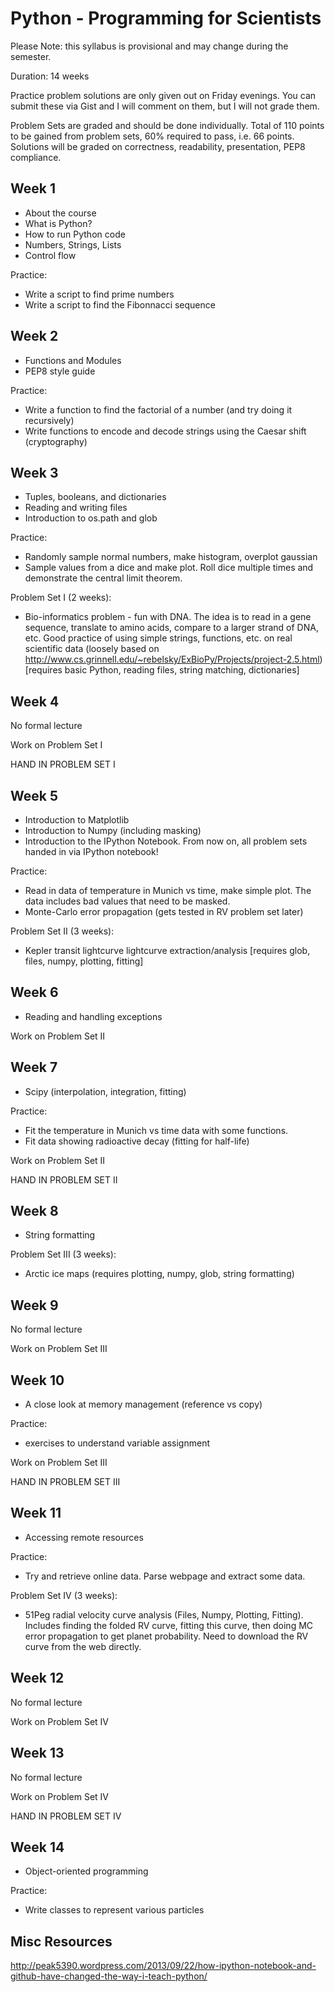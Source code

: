 Python - Programming for Scientists
===================================

Please Note: this syllabus is provisional and may change during the semester.

Duration: 14 weeks

Practice problem solutions are only given out on Friday evenings. You can
submit these via Gist and I will comment on them, but I will not grade them.

Problem Sets are graded and should be done individually. Total of 110 points
to be gained from problem sets, 60% required to pass, i.e. 66 points. Solutions
will be graded on correctness, readability, presentation, PEP8 compliance.

Week 1
------

- About the course
- What is Python?
- How to run Python code
- Numbers, Strings, Lists
- Control flow

Practice:
  - Write a script to find prime numbers
  - Write a script to find the Fibonnacci sequence

Week 2
------

- Functions and Modules
- PEP8 style guide

Practice:
  - Write a function to find the factorial of a number (and try doing it
    recursively)
  - Write functions to encode and decode strings using the Caesar shift
    (cryptography)

Week 3
------

- Tuples, booleans, and dictionaries
- Reading and writing files
- Introduction to os.path and glob

Practice:
  - Randomly sample normal numbers, make histogram, overplot gaussian
  - Sample values from a dice and make plot. Roll dice multiple times and
    demonstrate the central limit theorem.

Problem Set I (2 weeks):
  - Bio-informatics problem - fun with DNA. The idea is to read in a gene
    sequence, translate to amino acids, compare to a larger strand of DNA, etc.
    Good practice of using simple strings, functions, etc. on real scientific
    data (loosely based on
    http://www.cs.grinnell.edu/~rebelsky/ExBioPy/Projects/project-2.5.html)
    [requires basic Python, reading files, string matching, dictionaries]

Week 4
------

No formal lecture

Work on Problem Set I

HAND IN PROBLEM SET I

Week 5
------

- Introduction to Matplotlib
- Introduction to Numpy (including masking)
- Introduction to the IPython Notebook. From now on, all problem sets handed in
  via IPython notebook!

Practice:
  - Read in data of temperature in Munich vs time, make simple plot. The data
    includes bad values that need to be masked.
  - Monte-Carlo error propagation (gets tested in RV problem set later)

Problem Set II (3 weeks):
  - Kepler transit lightcurve lightcurve extraction/analysis
    [requires glob, files, numpy, plotting, fitting]

Week 6
------

- Reading and handling exceptions

Work on Problem Set II

Week 7
------

- Scipy (interpolation, integration, fitting)

Practice:
  - Fit the temperature in Munich vs time data with some functions.
  - Fit data showing radioactive decay (fitting for half-life)

Work on Problem Set II

HAND IN PROBLEM SET II

Week 8
------

- String formatting

Problem Set III (3 weeks):
  - Arctic ice maps (requires plotting, numpy, glob, string formatting)

Week 9
------

No formal lecture

Work on Problem Set III

Week 10
------

- A close look at memory management (reference vs copy)

Practice:
  - exercises to understand variable assignment

Work on Problem Set III

HAND IN PROBLEM SET III

Week 11
------

- Accessing remote resources

Practice:
  - Try and retrieve online data. Parse webpage and extract some data.

Problem Set IV (3 weeks):
  - 51Peg radial velocity curve analysis (Files, Numpy, Plotting, Fitting).
    Includes finding the folded RV curve, fitting this curve, then doing MC
    error propagation to get planet probability. Need to download the RV curve from the web directly.

Week 12
-------

No formal lecture

Work on Problem Set IV

Week 13
-------

No formal lecture

Work on Problem Set IV

HAND IN PROBLEM SET IV
  
Week 14
-------

- Object-oriented programming

Practice:
  - Write classes to represent various particles

Misc Resources
--------------

http://peak5390.wordpress.com/2013/09/22/how-ipython-notebook-and-github-have-changed-the-way-i-teach-python/

